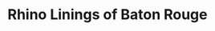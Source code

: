 ---
title: "Rhino Linings of Baton Rouge"
url: /baton-rouge/rhino-linings-of-baton-rouge/
shop: car parts
---
